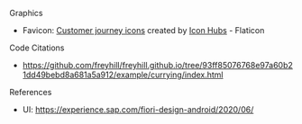 Graphics
- Favicon: [Customer journey icons](https://www.flaticon.com/free-icon/destination_8221211?term=itinerary&related_id=8221211) created by [Icon Hubs](https://www.flaticon.com/authors/icon-hubs) - Flaticon

Code Citations
- https://github.com/freyhill/freyhill.github.io/tree/93ff85076768e97a60b21dd49bebd8a681a5a912/example/currying/index.html

References
- UI: https://experience.sap.com/fiori-design-android/2020/06/